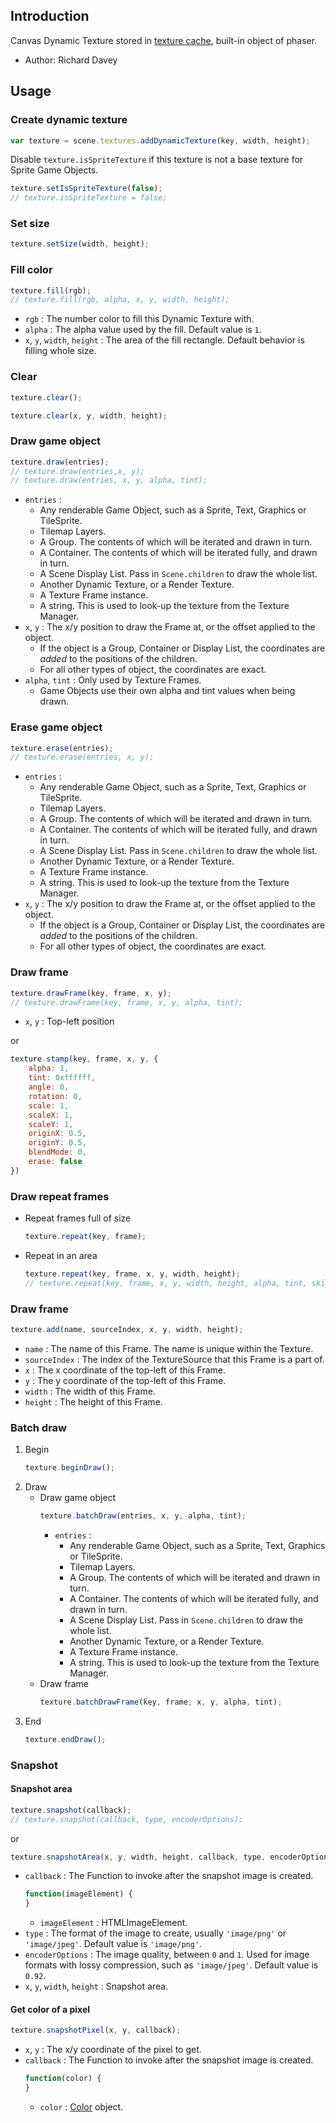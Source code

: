 ## Introduction

Canvas Dynamic Texture stored in [texture cache](textures.md), built-in object of phaser.

- Author: Richard Davey

## Usage

### Create dynamic texture

```javascript
var texture = scene.textures.addDynamicTexture(key, width, height);
```

Disable `texture.isSpriteTexture` if this texture is not a base texture for Sprite Game Objects.

```javascript
texture.setIsSpriteTexture(false);
// texture.isSpriteTexture = false;
```

### Set size

```javascript
texture.setSize(width, height);
```

### Fill color

```javascript
texture.fill(rgb);
// texture.fill(rgb, alpha, x, y, width, height);
```

- `rgb` : The number color to fill this Dynamic Texture with.
- `alpha` : The alpha value used by the fill. Default value is `1`.
- `x`, `y`, `width`, `height` : The area of the fill rectangle. Default behavior is filling whole size.

### Clear

```javascript
texture.clear();
```

```javascript
texture.clear(x, y, width, height);
```

### Draw game object

```javascript
texture.draw(entries);
// texture.draw(entries,x, y);
// texture.draw(entries, x, y, alpha, tint);
```

- `entries` : 
    - Any renderable Game Object, such as a Sprite, Text, Graphics or TileSprite.
    - Tilemap Layers.
    - A Group. The contents of which will be iterated and drawn in turn.
    - A Container. The contents of which will be iterated fully, and drawn in turn.
    - A Scene Display List. Pass in `Scene.children` to draw the whole list.
    - Another Dynamic Texture, or a Render Texture.
    - A Texture Frame instance.
    - A string. This is used to look-up the texture from the Texture Manager.
- `x`, `y` : The x/y position to draw the Frame at, or the offset applied to the object.
    - If the object is a Group, Container or Display List, the coordinates are *added* to the positions of the children.
    - For all other types of object, the coordinates are exact.
- `alpha`, `tint` : Only used by Texture Frames.
    - Game Objects use their own alpha and tint values when being drawn.

### Erase game object

```javascript
texture.erase(entries);
// texture.erase(entries, x, y);
```

- `entries` : 
    - Any renderable Game Object, such as a Sprite, Text, Graphics or TileSprite.
    - Tilemap Layers.
    - A Group. The contents of which will be iterated and drawn in turn.
    - A Container. The contents of which will be iterated fully, and drawn in turn.
    - A Scene Display List. Pass in `Scene.children` to draw the whole list.
    - Another Dynamic Texture, or a Render Texture.
    - A Texture Frame instance.
    - A string. This is used to look-up the texture from the Texture Manager.
- `x`, `y` : The x/y position to draw the Frame at, or the offset applied to the object.
    - If the object is a Group, Container or Display List, the coordinates are *added* to the positions of the children.
    - For all other types of object, the coordinates are exact.

### Draw frame

```javascript
texture.drawFrame(key, frame, x, y);
// texture.drawFrame(key, frame, x, y, alpha, tint);
```

- `x`, `y` : Top-left position

or

```javascript
texture.stamp(key, frame, x, y, {
    alpha: 1,
    tint: 0xffffff,
    angle: 0,
    rotation: 0,
    scale: 1,
    scaleX: 1,
    scaleY: 1,
    originX: 0.5,
    originY: 0.5,
    blendMode: 0,
    erase: false
})
```

### Draw repeat frames

- Repeat frames full of size
    ```javascript
    texture.repeat(key, frame);
    ```
- Repeat in an area
    ```javascript
    texture.repeat(key, frame, x, y, width, height);
    // texture.repeat(key, frame, x, y, width, height, alpha, tint, skipBatch);
    ```

### Draw frame

```javascript
texture.add(name, sourceIndex, x, y, width, height);
```

- `name` : The name of this Frame. The name is unique within the Texture.
- `sourceIndex` : The index of the TextureSource that this Frame is a part of.
- `x` : The x coordinate of the top-left of this Frame.
- `y` : The y coordinate of the top-left of this Frame.
- `width` : The width of this Frame.
- `height` : The height of this Frame.


### Batch draw

1. Begin
    ```javascript
    texture.beginDraw();
    ```
2. Draw
    - Draw game object
        ```javascript
        texture.batchDraw(entries, x, y, alpha, tint);
        ```
        - `entries` : 
            - Any renderable Game Object, such as a Sprite, Text, Graphics or TileSprite.
            - Tilemap Layers.
            - A Group. The contents of which will be iterated and drawn in turn.
            - A Container. The contents of which will be iterated fully, and drawn in turn.
            - A Scene Display List. Pass in `Scene.children` to draw the whole list.
            - Another Dynamic Texture, or a Render Texture.
            - A Texture Frame instance.
            - A string. This is used to look-up the texture from the Texture Manager.
    - Draw frame
        ```javascript
        texture.batchDrawFrame(key, frame, x, y, alpha, tint);
        ```
3. End
    ```javascript
    texture.endDraw();
    ```

### Snapshot

#### Snapshot area

```javascript
texture.snapshot(callback);
// texture.snapshot(callback, type, encoderOptions);
```

or

```javascript
texture.snapshotArea(x, y, width, height, callback, type, encoderOptions);
```

- `callback` : The Function to invoke after the snapshot image is created.
    ```javascript
    function(imageElement) {
    }
    ```
    - `imageElement` : HTMLImageElement.
- `type` : The format of the image to create, usually `'image/png'` or `'image/jpeg'`. Default value is `'image/png'`.
- `encoderOptions` : The image quality, between `0` and `1`. Used for image formats with lossy compression, such as `'image/jpeg'`. Default value is `0.92`.
- `x`, `y`, `width`, `height` : Snapshot area.

#### Get color of a pixel

```javascript
texture.snapshotPixel(x, y, callback);
```

- `x`, `y` : The x/y coordinate of the pixel to get.
- `callback` : The Function to invoke after the snapshot image is created.
    ```javascript
    function(color) {        
    }
    ```
    - `color` : [Color](color.md) object.